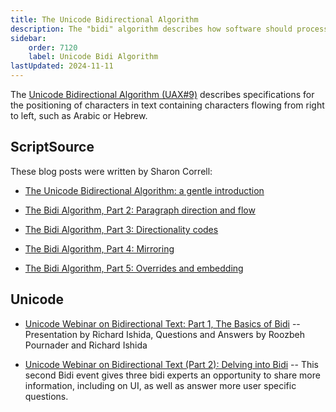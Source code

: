 ```yaml
---
title: The Unicode Bidirectional Algorithm
description: The "bidi" algorithm describes how software should process text that contains both left-to-right and right-to-left sequences of characters.
sidebar:
    order: 7120
    label: Unicode Bidi Algorithm
lastUpdated: 2024-11-11
---
```


The [Unicode Bidirectional Algorithm (UAX#9)](http://www.unicode.org/reports/tr9/) describes specifications for the positioning of characters in text containing characters flowing from right to left, such as Arabic or Hebrew.

## ScriptSource

These blog posts were written by Sharon Correll:

- [The Unicode Bidirectional Algorithm: a gentle introduction](https://scriptsource.org/cms/scripts/page.php?item_id=entry_detail&uid=hunvb5t7qm)

- [The Bidi Algorithm, Part 2: Paragraph direction and flow](https://scriptsource.org/cms/scripts/page.php?item_id=entry_detail&uid=vab3lazcpq)

- [The Bidi Algorithm, Part 3: Directionality codes](https://scriptsource.org/cms/scripts/page.php?item_id=entry_detail&uid=mpqae8jhn4)

- [The Bidi Algorithm, Part 4: Mirroring](https://scriptsource.org/cms/scripts/page.php?item_id=entry_detail&uid=snz6lq9tz3)

- [The Bidi Algorithm, Part 5: Overrides and embedding](https://scriptsource.org/cms/scripts/page.php?item_id=entry_detail&uid=rxyc24q835)

## Unicode

- [Unicode Webinar on Bidirectional Text: Part 1, The Basics of Bidi](https://www.youtube.com/watch?v=mVHuTkdKw8Q) -- Presentation by Richard Ishida, Questions and Answers by Roozbeh Pournader and Richard Ishida

- [Unicode Webinar on Bidirectional Text (Part 2): Delving into Bidi](https://www.youtube.com/watch?v=_gZUK-CJYDc) -- This second Bidi event gives three bidi experts an opportunity to share more information, including on UI, as well as answer more user specific questions.  